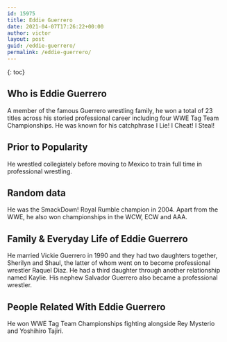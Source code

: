 ```yaml
---
id: 15975
title: Eddie Guerrero
date: 2021-04-07T17:26:22+00:00
author: victor
layout: post
guid: /eddie-guerrero/
permalink: /eddie-guerrero/
---
```



{: toc}


## Who is Eddie Guerrero



A member of the famous Guerrero wrestling family, he won a total of 23 titles across his storied professional career including four WWE Tag Team Championships. He was known for his catchphrase I Lie! I Cheat! I Steal!

                
                
                
## Prior to Popularity



He wrestled collegiately before moving to Mexico to train full time in professional wrestling.

                
                
                
## Random data



He was the SmackDown! Royal Rumble champion in 2004. Apart from the WWE, he also won championships in the WCW, ECW and AAA.

                
                
                
## Family & Everyday Life of Eddie Guerrero



He married Vickie Guerrero in 1990 and they had two daughters together, Sherilyn and Shaul, the latter of whom went on to become professional wrestler Raquel Diaz. He had a third daughter through another relationship named Kaylie. His nephew Salvador Guerrero also became a professional wrestler.

                
                
                
## People Related With Eddie Guerrero



He won WWE Tag Team Championships fighting alongside Rey Mysterio and Yoshihiro Tajiri.

                
              
            
          
          
          